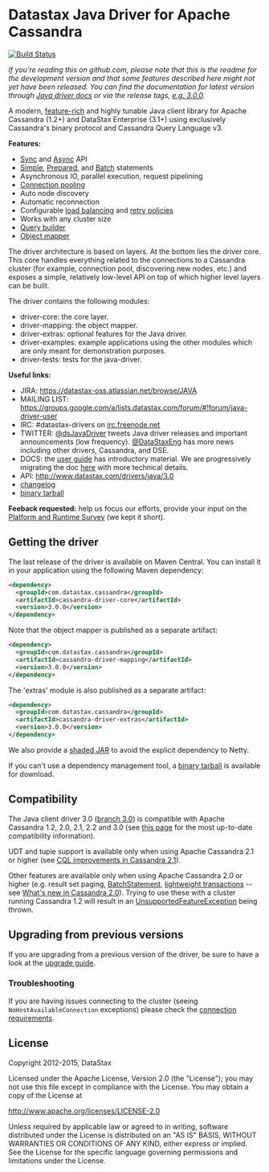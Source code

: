 # Datastax Java Driver for Apache Cassandra

[![Build Status](https://travis-ci.org/datastax/java-driver.svg?branch=3.0)](https://travis-ci.org/datastax/java-driver)

*If you're reading this on github.com, please note that this is the readme
for the development version and that some features described here might
not yet have been released. You can find the documentation for latest
version through [Java driver
docs](http://datastax.github.io/java-driver/) or via the release tags,
[e.g.
3.0.0](https://github.com/datastax/java-driver/tree/3.0.0).*

A modern, [feature-rich](manual/) and highly tunable Java client
library for Apache Cassandra (1.2+) and DataStax Enterprise (3.1+) using
exclusively Cassandra's binary protocol and Cassandra Query Language v3.

**Features:**

* [Sync](manual/) and [Async](manual/async/) API
* [Simple](manual/statements/simple/), [Prepared](manual/statements/prepared/), and [Batch](manual/statements/batch/)
  statements
* Asynchronous IO, parallel execution, request pipelining
* [Connection pooling](manual/pooling/)
* Auto node discovery
* Automatic reconnection
* Configurable [load balancing](manual/load_balancing/) and [retry policies](manual/retries/)
* Works with any cluster size
* [Query builder](manual/statements/built/)
* [Object mapper](manual/object_mapper/)

The driver architecture is based on layers. At the bottom lies the driver core.
This core handles everything related to the connections to a Cassandra
cluster (for example, connection pool, discovering new nodes, etc.) and exposes a simple,
relatively low-level API on top of which higher level layers can be built.

The driver contains the following modules:

- driver-core: the core layer.
- driver-mapping: the object mapper.
- driver-extras: optional features for the Java driver.
- driver-examples: example applications using the other modules which are
  only meant for demonstration purposes.
- driver-tests: tests for the java-driver.

**Useful links:**

- JIRA: https://datastax-oss.atlassian.net/browse/JAVA
- MAILING LIST: https://groups.google.com/a/lists.datastax.com/forum/#!forum/java-driver-user
- IRC: #datastax-drivers on [irc.freenode.net](http://freenode.net)
- TWITTER: [@dsJavaDriver](https://twitter.com/dsJavaDriver) tweets Java
  driver releases and important announcements (low frequency).
  [@DataStaxEng](https://twitter.com/datastaxeng) has more news including
  other drivers, Cassandra, and DSE.
- DOCS: the [user guide](http://docs.datastax.com/en/developer/java-driver/2.1/java-driver/whatsNew2.html)
  has introductory material. We are progressively migrating the doc
  [here](manual/) with more technical details.
- API: http://www.datastax.com/drivers/java/3.0
- [changelog](changelog/)
- [binary tarball](http://downloads.datastax.com/java-driver/cassandra-java-driver-3.0.0.tar.gz)

**Feeback requested:** help us focus our efforts, provide your input on the [Platform and Runtime Survey](http://goo.gl/forms/qwUE6qnL7U) (we kept it short).  

## Getting the driver

The last release of the driver is available on Maven Central. You can install
it in your application using the following Maven dependency:

```xml
<dependency>
  <groupId>com.datastax.cassandra</groupId>
  <artifactId>cassandra-driver-core</artifactId>
  <version>3.0.0</version>
</dependency>
```

Note that the object mapper is published as a separate artifact:

```xml
<dependency>
  <groupId>com.datastax.cassandra</groupId>
  <artifactId>cassandra-driver-mapping</artifactId>
  <version>3.0.0</version>
</dependency>
```

The 'extras' module is also published as a separate artifact:

```xml
<dependency>
  <groupId>com.datastax.cassandra</groupId>
  <artifactId>cassandra-driver-extras</artifactId>
  <version>3.0.0</version>
</dependency>
```


We also provide a [shaded JAR](manual/shaded_jar/)
to avoid the explicit dependency to Netty.

If you can't use a dependency management tool, a
[binary tarball](http://downloads.datastax.com/java-driver/cassandra-java-driver-3.0.0.tar.gz)
is available for download.

## Compatibility

The Java client driver 3.0 ([branch 3.0](https://github.com/datastax/java-driver/tree/3.0)) is compatible with Apache
Cassandra 1.2, 2.0, 2.1, 2.2 and 3.0 (see [this page](http://datastax.github.io/java-driver/manual/native_protocol) for
the most up-to-date compatibility information).

UDT and tuple support is available only when using Apache Cassandra 2.1 or higher (see [CQL improvements in Cassandra 2.1](http://www.datastax.com/dev/blog/cql-in-2-1)).

Other features are available only when using Apache Cassandra 2.0 or higher (e.g. result set paging,
[BatchStatement](https://github.com/datastax/java-driver/blob/3.0/driver-core/src/main/java/com/datastax/driver/core/BatchStatement.java),
[lightweight transactions](http://www.datastax.com/documentation/cql/3.1/cql/cql_using/use_ltweight_transaction_t.html) 
-- see [What's new in Cassandra 2.0](http://www.datastax.com/documentation/cassandra/2.0/cassandra/features/features_key_c.html)). 
Trying to use these with a cluster running Cassandra 1.2 will result in 
an [UnsupportedFeatureException](https://github.com/datastax/java-driver/blob/3.0/driver-core/src/main/java/com/datastax/driver/core/exceptions/UnsupportedFeatureException.java) being thrown.


## Upgrading from previous versions

If you are upgrading from a previous version of the driver, be sure to have a look at
the [upgrade guide](/upgrade_guide/).


### Troubleshooting

If you are having issues connecting to the cluster (seeing `NoHostAvailableConnection` exceptions) please check the 
[connection requirements](https://github.com/datastax/java-driver/wiki/Connection-requirements).


## License
Copyright 2012-2015, DataStax

Licensed under the Apache License, Version 2.0 (the "License");
you may not use this file except in compliance with the License.
You may obtain a copy of the License at

http://www.apache.org/licenses/LICENSE-2.0

Unless required by applicable law or agreed to in writing, software
distributed under the License is distributed on an "AS IS" BASIS,
WITHOUT WARRANTIES OR CONDITIONS OF ANY KIND, either express or implied.
See the License for the specific language governing permissions and
limitations under the License.
